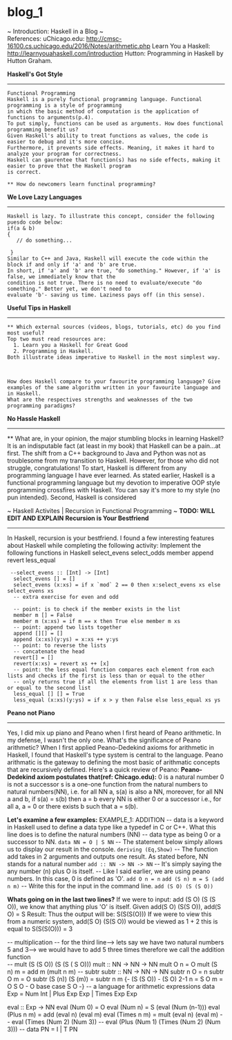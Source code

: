 # blog_1
~ Introduction: Haskell in a Blog ~  
  References: 
   uChicago.edu: http://cmsc-16100.cs.uchicago.edu/2016/Notes/arithmetic.php 
   Learn You a Haskell: http://learnyouahaskell.com/introduction
   Hutton: Programming in Haskell by Hutton Graham.   
  
   **Haskell's Got Style** 
   ____________________________________________
    Functional Programming 
    Haskell is a purely functional programming language. Functional programming is a style of programming 
    in which the basic method of computation is the application of functions to arguments(p.4). 
    To put simply, functions can be used as arguments. How does functional programming benefit us?
    Given Haskell's ability to treat functions as values, the code is easier to debug and it's more concise. 
    Furthermore, it prevents side effects. Meaning, it makes it hard to analyze your program for correctness. 
    Haskell can gaurentee that function(s) has no side effects, making it easier to prove that the Haskell program 
    is correct. 
    
    ** How do newcomers learn functinal programming?
    
   **We Love Lazy Languages**
   ____________________________________________
    Haskell is lazy. To illustrate this concept, consider the following puesdo code below: 
    if(a & b) 
    {
       // do something...
       
     } 
    Similar to C++ and Java, Haskell will execute the code within the block if and only if 'a' and 'b' are true. 
    In short, if 'a' and 'b' are true, "do something." However, if 'a' is false, we immediately know that the 
    condition is not true. There is no need to evaluate/execute "do something." Better yet, we don't need to 
    evaluate 'b'- saving us time. Laziness pays off (in this sense). 
  
   **Useful Tips in Haskell** 
   ____________________________________________
    ** Which external sources (videos, blogs, tutorials, etc) do you find most useful?
    Top two must read resources are: 
      1. Learn you a Haskell for Great Good 
      2. Programming in Haskell. 
    Both illustrate ideas imperative to Haskell in the most simplest way. 
   
   
   
    How does Haskell compare to your favourite programming language? Give examples of the same algorithm written in your favourite language and in Haskell. 
    What are the respectives strengths and weaknesses of the two programming paradigms?
  
  
   
   **No Hassle Haskell** 
   ____________________________________________
   **   What are, in your opinion, the major stumbling blocks in learning Haskell?
    It is an indisputable fact (at least in my book) that Haskell can be a pain...at first. 
    The shift from a C++ background to Java and Python was not as troublesome from my transition to Haskell. 
    However, for those who did not struggle, congratulations! To start, Haskell is different from any programming
    language I have ever learned. As stated earlier, Haskell is a functional programming language but my devotion 
    to imperative OOP style programming crossfires with Haskell. You can say it's more to my style (no pun intended). 
    Second, Haskell is considered 
   

~ Haskell Activites | Recursion in Functional Programming  ~ 
  **TODO: WILL EDIT AND EXPLAIN** 
  **Recursion is Your Bestfriend**
  ____________________________________________
  In Haskell, recursion is your bestfriend. 
    I found a few interesting features about Haskell while completing the following activity: 
     Implement the following functions in Haskell 
       select_evens
       select_odds
       member
       append
       revert
       less_equal
   
   
     --select_evens :: [Int] -> [Int]
      select_evens [] = []
      select_evens (x:xs) = if x `mod` 2 == 0 then x:select_evens xs else select_evens xs
      -- extra exercise for even and odd

      -- point: is to check if the member exists in the list 
      member m [] = False 
      member m (x:xs) = if m == x then True else member m xs
      -- point: append two lists together 
      append [][] = []
      append (x:xs)(y:ys) = x:xs ++ y:ys
      -- point: to reverse the lists
      -- concatenate the head 
      revert[] = [] 
      revert(x:xs) = revert xs ++ [x]
      -- point: the less equal function compares each element from each lists and checks if the first is less than or equal to the other 
      -- only returns true if all the elements from list 1 are less than or equal to the second list 
      less_equal [] [] = True 
      less_equal (x:xs)(y:ys) = if x > y then False else less_equal xs ys
   


   **Peano not Piano** 
   ____________________________________________
   Yes, I did mix up piano and Peano when I first heard of Peano arithmetic. In my defense, I wasn't the only one. 
   What's the significance of Peano arithmetic? 
   When I first applied Peano-Dedekind axioms for arithmetic in Haskell, I found that Haskell's type system is central to the language. 
   Peano arithmatic is the gateway to defining the most basic of arithmatic concepts that are recursively defined. 
   Here's a quick review of Peano: 
    **Peano-Dedekind axiom postulates that(ref: Chicago.edu):** 
     0 is a natural number 
     0 is not a successor 
     s is a one-one function from the natural numbers to natural numbers(NN), i.e. for all NN a, s(a) is also a NN, moreover, 
     for all NN a and b, if s(a) = s(b) then a = b 
     every NN is either 0 or a successor i.e., for all a, a = 0 or there exists b such that a = s(b). 
     
   **Let's examine a few examples:** 
     EXAMPLE_1: ADDITION 
      -- data is a keyword in Haskell used to define a data type like a typedef in C or C++. What this line does is to define the natural numbers (NN)       --              data type as being  0 or a successor to NN. 
      `data NN = O | S NN`
      -- The statement below simply allows us to display our result in the console. 
       `deriving (Eq,Show)`
      -- The function add takes in 2 arguments and outputs one result. As stated before, NN stands for a natural number 
      `add :: NN -> NN -> NN`
      -- It's simply saying the any number (n) plus O is itself. 
      -- Like I said earlier, we are using peano numbers. In this case, 0 is defined as 'O'. 
      `add O n = n`
      `add (S n) m = S (add n m)`
      -- Write this for the input in the command line. 
      `add (S O) (S (S O))`

   **Whats going on in the last two lines?**
     If we were to input: add (S O) (S (S O)), we know that anything plus 'O' is itself. 
     Given add(S O) (S(S O)), 
        add(S O) = S
     Result: 
        Thus the output will be: 
          S(S(S(O))) 
        If we were to view this from a numeric system, 
          add(S O) (S(S O)) would be viewed as 1 + 2 
          this is equal to S(S(S(O))) = 3 

          
-- multiplication
-- for the third line--> lets say we have two natural numbers 5 and 3--> we would have to add 5 three times therefore we call the addition function  
-- mult (S (S O)) (S (S ( S O)))
mult :: NN -> NN -> NN
mult O n = O 
mult (S n) m = add m (mult n m) 
-- subtr 
subtr :: NN -> NN -> NN 
subtr n O = n 
subtr O m = O 
subtr (S (n)) (S (m)) = subtr n m
{- 
(S (S O)) - (S O)  2-1
n = S O     m = O
S O - O     base case 
S O
-}
-- a language for arithmetic expressions
data Exp = Num Int | Plus Exp Exp | Times Exp Exp

eval :: Exp -> NN
eval (Num 0) = O
eval (Num n) = S (eval (Num (n-1)))
eval (Plus n m) = add (eval n) (eval m)
eval (Times n m) = mult (eval n) (eval m)
-- eval (Times (Num 2) (Num 3))
-- eval (Plus (Num 1) (Times (Num 2) (Num 3)))
-- data PN = I | T PN

   




